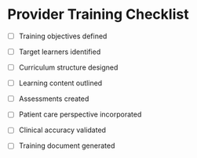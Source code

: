 # Provider Training Checklist

- [ ] Training objectives defined
- [ ] Target learners identified
- [ ] Curriculum structure designed
- [ ] Learning content outlined
- [ ] Assessments created
- [ ] Patient care perspective incorporated
- [ ] Clinical accuracy validated
- [ ] Training document generated

